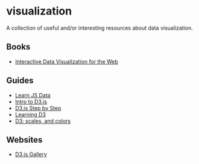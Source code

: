# visualization

A collection of useful and/or interesting resources about data visualization.

## Books

- [Interactive Data Visualization for the
  Web](http://chimera.labs.oreilly.com/books/1230000000345/index.html)

## Guides

- [Learn JS Data](http://learnjsdata.com/)
- [Intro to D3.js](https://square.github.io/intro-to-d3/)
- [D3.js Step by Step](http://zeroviscosity.com/category/d3-js-step-by-step)
- [Learning
  D3](http://synthesis.sbecker.net/articles/2012/07/08/learning-d3-part-1)
- [D3: scales, and
  colors](http://www.jeromecukier.net/blog/2011/08/11/d3-scales-and-color/)

## Websites

- [D3.js Gallery](http://christopheviau.com/d3list/gallery.html)
